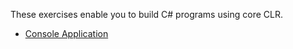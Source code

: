 These exercises enable you to build C# programs using core CLR.
* [Console Application](getting-started-with-csharp/console-teleprompter.md)
